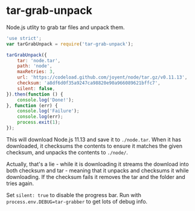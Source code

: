 tar-grab-unpack
===============

Node.js utlity to grab tar files and unpack them.

```javascript
'use strict';
var tarGrabUnpack = require('tar-grab-unpack');

tarGrabUnpack({
    tar: 'node.tar',
    path: 'node',
    maxRetries: 3,
    url: 'https://codeload.github.com/joyent/node/tar.gz/v0.11.13',
    checksum: 'a8df6d0f35a9247ca98820e90a966089621bffc7',
    silent: false,
}).then(function () {
    console.log('Done!');
}, function (err) {
    console.log('Failure');
    console.log(err);
    process.exit(1);
});
```


This will download Node.js 11.13 and save it to `./node.tar`. When it has downloaded,
it checksums the contents to ensure it matches the given checksum, and unpacks
the contents to `./node/`.

Actually, that's a lie - while it is downloading it streams the download into
both checksum and tar - meaning that it unpacks and checksums it while downloading.
If the checksum fails it removes the tar and the folder and tries again.

Set `silent: true` to disable the progress bar. Run with
`process.env.DEBUG=tar-grabber` to get lots of debug info.
